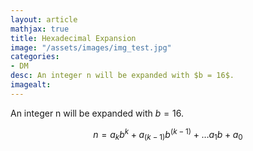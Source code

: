 ```yaml
---
layout: article
mathjax: true
title: Hexadecimal Expansion
image: "/assets/images/img_test.jpg"
categories:
- DM
desc: An integer n will be expanded with $b = 16$. 
imagealt: 
---
```


An integer n will be expanded with $b = 16$.

































































































































































































































































































































































$$n = {a_k}{b^k} + {a_{(k-1)}}{b^{(k-1)}} + \dots {a_1}{b} + a_0$$
































































































































































































































































































































































